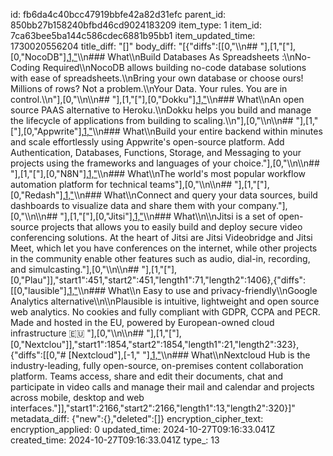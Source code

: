 id: fb6da4c40bcc47919bbfe42a82d31efc
parent_id: 850bb27b158240bfbd46cd9024183209
item_type: 1
item_id: 7ca63bee5ba144c586cdec6881b95bb1
item_updated_time: 1730020556204
title_diff: "[]"
body_diff: "[{\"diffs\":[[0,\"\\\n## \"],[1,\"[\"],[0,\"NocoDB\"],[1,\"](https://nocodb.com/)\\\n### What\\\nBuild Databases As Spreadsheets :\\\nNo-Coding Required\\\nNocoDB allows building no-code database solutions with ease of spreadsheets.\\\nBring your own database or choose ours! Millions of rows? Not a problem.\\\nYour Data. Your rules. You are in control.\\\n\"],[0,\"\\\n\\\n## \"],[1,\"[\"],[0,\"Dokku\"],[1,\"](https://dokku.com/)\\\n### What\\\nAn open source PAAS alternative to Heroku.\\\nDokku helps you build and manage the lifecycle of applications from building to scaling.\\\n\"],[0,\"\\\n\\\n## \"],[1,\"[\"],[0,\"Appwrite\"],[1,\"](https://appwrite.io/)\\\n### What\\\nBuild your entire backend within minutes and scale effortlessly using Appwrite's open-source platform. Add Authentication, Databases, Functions, Storage, and Messaging to your projects using the frameworks and languages of your choice.\"],[0,\"\\\n\\\n## \"],[1,\"[\"],[0,\"N8N\"],[1,\"](https://n8n.io/)\\\n### What\\\nThe world's most popular workflow automation platform for technical teams\"],[0,\"\\\n\\\n## \"],[1,\"[\"],[0,\"Redash\"],[1,\"](https://redash.io/)\\\n### What\\\nConnect and query your data sources, build dashboards to visualize data and share them with your company.\"],[0,\"\\\n\\\n## \"],[1,\"[\"],[0,\"Jitsi\"],[1,\"](https://jitsi.org/jitsi-meet/)\\\n### What\\\n\\\nJitsi is a set of open-source projects that allows you to easily build and deploy secure video conferencing solutions. At the heart of Jitsi are Jitsi Videobridge and Jitsi Meet, which let you have conferences on the internet, while other projects in the community enable other features such as audio, dial-in, recording, and simulcasting.\"],[0,\"\\\n\\\n## \"],[1,\"[\"],[0,\"Plau\"]],\"start1\":451,\"start2\":451,\"length1\":71,\"length2\":1406},{\"diffs\":[[0,\"lausible\"],[1,\"](https://plausible.io/)\\\n### What\\\n Easy to use and privacy-friendly\\\nGoogle Analytics alternative\\\n\\\nPlausible is intuitive, lightweight and open source web analytics. No cookies and fully compliant with GDPR, CCPA and PECR. Made and hosted in the EU, powered by European-owned cloud infrastructure 🇪🇺 \"],[0,\"\\\n\\\n## \"],[1,\"[\"],[0,\"Nextclou\"]],\"start1\":1854,\"start2\":1854,\"length1\":21,\"length2\":323},{\"diffs\":[[0,\"# [Nextcloud\"],[-1,\" \"],[1,\"](https://nextcloud.com)\\\n### What\\\nNextcloud Hub is the industry-leading, fully open-source, on-premises content collaboration platform. Teams access, share and edit their documents, chat and participate in video calls and manage their mail and calendar and projects across mobile, desktop and web interfaces.\"]],\"start1\":2166,\"start2\":2166,\"length1\":13,\"length2\":320}]"
metadata_diff: {"new":{},"deleted":[]}
encryption_cipher_text: 
encryption_applied: 0
updated_time: 2024-10-27T09:16:33.041Z
created_time: 2024-10-27T09:16:33.041Z
type_: 13